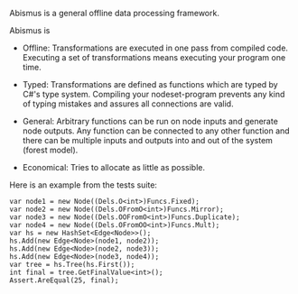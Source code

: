 Abismus is a general offline data processing framework.

Abismus is 

- Offline: Transformations are executed in one pass from compiled code. Executing a set of transformations means executing your program one time.
  
- Typed: Transformations are defined as functions which are typed by C#'s type system. Compiling your nodeset-program prevents any kind of typing mistakes and assures all connections are valid.

- General: Arbitrary functions can be run on node inputs and generate node outputs. Any function can be connected to any other function and there can be multiple inputs and outputs into and out of the system (forest model).

- Economical: Tries to allocate as little as possible.

Here is an example from the tests suite:

```
var node1 = new Node((Dels.O<int>)Funcs.Fixed);
var node2 = new Node((Dels.OFromO<int>)Funcs.Mirror);
var node3 = new Node((Dels.OOFromO<int>)Funcs.Duplicate);
var node4 = new Node((Dels.OFromOO<int>)Funcs.Mult);
var hs = new HashSet<Edge<Node>>();
hs.Add(new Edge<Node>(node1, node2));
hs.Add(new Edge<Node>(node2, node3));
hs.Add(new Edge<Node>(node3, node4));
var tree = hs.Tree(hs.First());
int final = tree.GetFinalValue<int>();
Assert.AreEqual(25, final);
```
